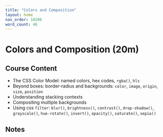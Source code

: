 ```yaml
---
title: "Colors and Composition"
layout: home
nav_order: 10206
word_count: 46
---
```

# Colors and Composition (20m)

## Course Content

- The CSS Color Model:  named colors, hex codes, `rgba()`, `hls`
- Beyond boxes: border-radius and backgrounds: `color`, `image`, `origin`, `size`, `position`
- Understanding stacking contexts
- Compositing multiple backgrounds
- Using css `filter`: `blur()`, `brightness()`, `contrast()`, `drop-shadow()`, `grayscale()`, `hue-rotate()`, `invert()`, `opacity()`, `saturate()`, `sepia()`

## Notes













